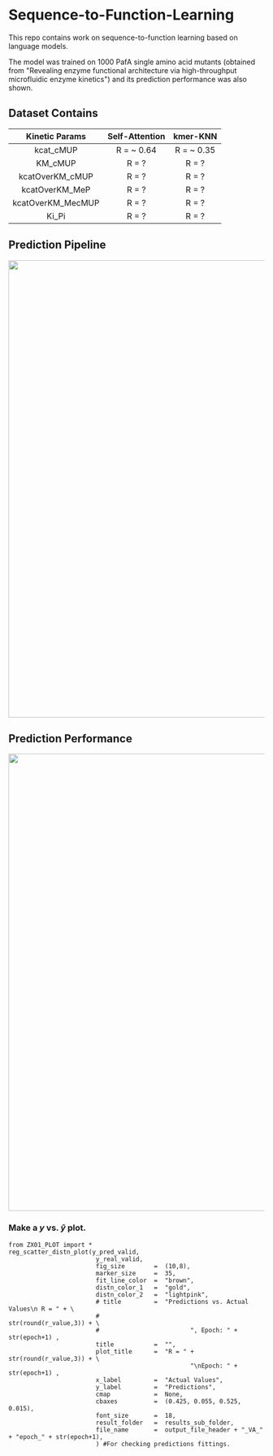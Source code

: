 # Sequence-to-Function-Learning

This repo contains work on sequence-to-function learning based on language models.

The model was trained on 1000 PafA single amino acid mutants (obtained from "Revealing enzyme functional architecture via high-throughput microfluidic enzyme kinetics") and its prediction performance was also shown. 

## Dataset Contains

| Kinetic Params       |  Self-Attention     |     kmer-KNN     |
|    :---:             |     :---:           |     :---:        |
| kcat_cMUP            |     R =  ~ 0.64     |     R =  ~ 0.35  |
| KM_cMUP              |     R =  ?          |     R =  ?       |
| kcatOverKM_cMUP      |     R =  ?          |     R =  ?       |
| kcatOverKM_MeP       |     R =  ?          |     R =  ?       |
| kcatOverKM_MecMUP    |     R =  ?          |     R =  ?       |
| Ki_Pi                |     R =  ?          |     R =  ?       |



## Prediction Pipeline
<p align="left">
  <img width="900"  src="https://user-images.githubusercontent.com/47986787/205684697-7675f4fc-f821-4218-aede-8979aaac8789.png">
</p>


## Prediction Performance
<p align="left">
  <img width="900"  src="https://user-images.githubusercontent.com/47986787/206294274-6d0d8726-3178-4010-9702-df343fbfa40d.png">
</p>



### Make a $y$ vs. $\hat{y}$ plot.
```
from ZX01_PLOT import *
reg_scatter_distn_plot(y_pred_valid,
                        y_real_valid,
                        fig_size        =  (10,8),
                        marker_size     =  35,
                        fit_line_color  =  "brown",
                        distn_color_1   =  "gold",
                        distn_color_2   =  "lightpink",
                        # title         =  "Predictions vs. Actual Values\n R = " + \
                        #                         str(round(r_value,3)) + \
                        #                         ", Epoch: " + str(epoch+1) ,
                        title           =  "",
                        plot_title      =  "R = " + str(round(r_value,3)) + \
                                                  "\nEpoch: " + str(epoch+1) ,
                        x_label         =  "Actual Values",
                        y_label         =  "Predictions",
                        cmap            =  None,
                        cbaxes          =  (0.425, 0.055, 0.525, 0.015),
                        font_size       =  18,
                        result_folder   =  results_sub_folder,
                        file_name       =  output_file_header + "_VA_" + "epoch_" + str(epoch+1),
                        ) #For checking predictions fittings.


```


